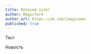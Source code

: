 ```yaml
---
title: Relesed site!
author: Magicfar4
author_url: https://vk.com/jmagicmen
published: true
---
```


Тест

Новость